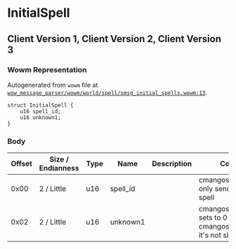 # InitialSpell

## Client Version 1, Client Version 2, Client Version 3

### Wowm Representation

Autogenerated from `wowm` file at [`wow_message_parser/wowm/world/spell/smsg_initial_spells.wowm:13`](https://github.com/gtker/wow_messages/tree/main/wow_message_parser/wowm/world/spell/smsg_initial_spells.wowm#L13).
```rust,ignore
struct InitialSpell {
    u16 spell_id;
    u16 unknown1;
}
```
### Body

| Offset | Size / Endianness | Type | Name | Description | Comment |
| ------ | ----------------- | ---- | ---- | ----------- | ------- |
| 0x00 | 2 / Little | u16 | spell_id |  | cmangos/mangoszero: only send 'first' part of spell |
| 0x02 | 2 / Little | u16 | unknown1 |  | cmangos/mangoszero: sets to 0<br/>cmangos/mangoszero: it's not slot id |

